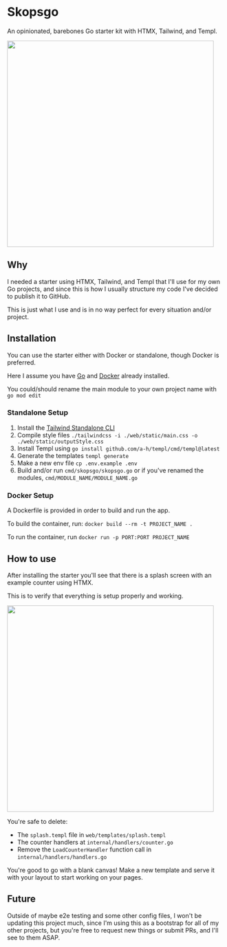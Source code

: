 # Skopsgo
An opinionated, barebones Go starter kit with HTMX, Tailwind, and Templ.

<img src="https://i.ibb.co/QHS4xb4/skopsgo-Github.png" height="480px" />

## Why
I needed a starter using HTMX, Tailwind, and Templ that I'll use for my own Go projects, and since this is how I usually structure my code I've decided to publish it to GitHub.

This is just what I use and is in no way perfect for every situation and/or project.

## Installation
You can use the starter either with Docker or standalone, though Docker is preferred.

Here I assume you have [Go](https://go.dev/) and [Docker](https://www.docker.com/) already installed.

You could/should rename the main module to your own project name with `go mod edit`

### Standalone Setup
1. Install the [Tailwind Standalone CLI](https://tailwindcss.com/blog/standalone-cli)
2. Compile style files `./tailwindcss -i ./web/static/main.css -o ./web/static/outputStyle.css`
3. Install Templ using `go install github.com/a-h/templ/cmd/templ@latest`
4. Generate the templates `templ generate`
5. Make a new env file `cp .env.example .env`
6. Build and/or run `cmd/skopsgo/skopsgo.go` or if you've renamed the modules, `cmd/MODULE_NAME/MODULE_NAME.go`

### Docker Setup
A Dockerfile is provided in order to build and run the app.

To build the container, run: `docker build --rm -t PROJECT_NAME .`

To run the container, run `docker run -p PORT:PORT PROJECT_NAME`

## How to use
After installing the starter you'll see that there is a splash screen with an example counter using HTMX.

This is to verify that everything is setup properly and working.

<img src="https://i.ibb.co/RhHDTRd/splash-Final.jpg" height="480px" />

You're safe to delete:
- The `splash.templ` file in `web/templates/splash.templ`
- The counter handlers at `internal/handlers/counter.go`
- Remove the `LoadCounterHandler` function call in `internal/handlers/handlers.go`

You're good to go with a blank canvas! Make a new template and serve it with your layout to start working on your pages.

## Future
Outside of maybe e2e testing and some other config files, I won't be updating this project much, since I'm using this as a bootstrap for all of my other projects, but you're free to request new things or submit PRs, and I'll see to them ASAP.
